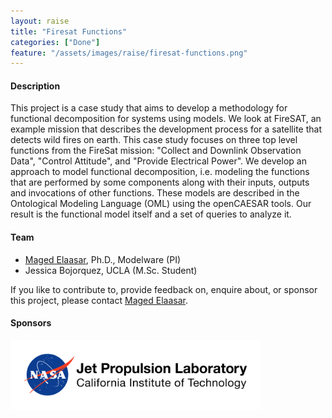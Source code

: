 ```yaml
---
layout: raise
title: "Firesat Functions"
categories: ["Done"]
feature: "/assets/images/raise/firesat-functions.png"
---
```


#### Description

This project is a case study that aims to develop a methodology for functional decomposition for systems using models. We look at FireSAT, an example mission that describes the development process for a satellite that detects wild fires on earth. This case study focuses on three top level functions from the FireSat mission: "Collect and Downlink Observation Data", "Control Attitude", and "Provide Electrical Power". We develop an approach to model functional decomposition, i.e. modeling the functions that are performed by some components along with their inputs, outputs and invocations of other functions. These models are described in the Ontological Modeling Language (OML) using the openCAESAR tools. Our result is the functional model itself and a set of queries to analyze it.

#### Team

- [Maged Elaasar](/maged-elaasar.html), Ph.D., Modelware (PI)
- Jessica Bojorquez, UCLA (M.Sc. Student)

If you like to contribute to, provide feedback on, enquire about, or sponsor this project, please contact [Maged Elaasar](https://opencaesar.github.io/contributors/Maged%20Elaasar.html).

#### Sponsors

[<img width="400" src="/assets/images/jpl-logo.png"/>](https://www.jpl.nasa.gov/)